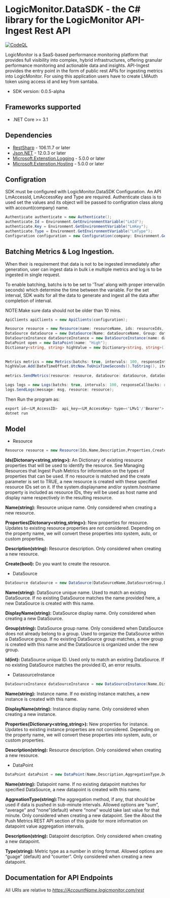 # LogicMonitor.DataSDK - the C# library for the LogicMonitor API-Ingest Rest API
[![CodeQL](https://github.com/AakashKhopade/lm-data-sdk-dotnet/actions/workflows/codeql-analysis.yml/badge.svg?branch=main&event=workflow_run)](https://github.com/AakashKhopade/lm-data-sdk-dotnet/actions/workflows/codeql-analysis.yml)

LogicMonitor is a SaaS-based performance monitoring platform that provides full visibility into complex, hybrid 
infrastructures, offering granular performance monitoring and actionable data and insights. API-Ingest provides the 
entry point in the form of public rest APIs for ingesting metrics into LogicMonitor. For using this application users 
have to create LMAuth token using access id and key from santaba.

- SDK version: 0.0.5-alpha

<a name="frameworks-supported"></a>
## Frameworks supported
- .NET Core >= 3.1

<a name="dependencies"></a>
## Dependencies

- [RestSharp](https://www.nuget.org/packages/RestSharp) - 106.11.7 or later
- [Json.NET](https://www.nuget.org/packages/Newtonsoft.Json/) - 12.0.3 or later
- [Microsoft.Extenstion.Logging](https://www.nuget.org/packages/Microsoft.Extensions.Logging/) - 5.0.0 or later
- [Microsoft.Extenstion.Hosting](https://www.nuget.org/packages/Microsoft.Extensions.Hosting/) - 5.0.0 or later



<a name = "Configration"></a>
## Configration
SDK must be configured with LogicMonitor.DataSDK Configuration. An API LmAccessId, LmAccessKey and Type are required.
Authenticate class is to used set the values and its object will be passed to configration class along with account(company) name.

```csharp
Authenticate authenticate = new Authenticate();
authenticate.Id = Environment.GetEnvironmentVariable("LmId");
authenticate.Key = Environment.GetEnvironmentVariable("LmKey");
authenticate.Type = Environment.GetEnvironmentVariable("LmType");
Configuration configuration = new Configuration(company: Environment.GetEnvironmentVariable("LmCompany"), authentication: authenticate);
```

<a name = "Batching Metrics & Log Ingestion"></a>
## Batching Metrics & Log Ingestion.

When their is requirement that data is not to be ingested immediately after generation, user can ingest data in bulk i.e multiple metrics and log is to be ingested in single request.

To enable batching, batchs is to be set to 'True' along with proper interval(in seconds) which determine the time between the variable.
For the set interval, SDK waits for all the data to generate and ingest all the data after completion of interval. 

NOTE:Make sure data should not be older than 10 mins.
```csharp
ApiClients apiClients = new ApiClients(configuration);

Resource resource = new Resource(name: resourceName, ids: resourceIds, create: true);
DataSource dataSource = new DataSource(Name: dataSourceName, Group: dataSourceGroupName);
DataSourceInstance dataSourceInstance = new DataSourceInstance(name: dataSouceInstanceName);
DataPoint open = new DataPoint(name: "High");
Dictionary<string, string> highValue = new Dictionary<string, string>();
    
    
Metrics metrics = new Metrics(batchs: true, intervals: 100, responseInterface, apiClients);
highValue.Add(DateTimeOffset.UtcNow.ToUnixTimeSeconds().ToString(), item.SelectToken("high").ToString());
    
metrics.SendMetrics(resource: resource, dataSource: dataSource, dataSourceInstance: dataSourceInstance, dataPoint: open, values: openValue);

Logs logs = new Logs(batchs: true, intervals: 100, responseCallbacks: responseInterface, apiClients: apiClients);
logs.SendLogs(message: msg, resource: resource);
```

Then Run the program as:
```csharp
export id=<LM_AccessID>  api_key=<LM_AccessKey> type=<'LMv1'/'Bearer'> Lm_company=<LM_AccountName>
dotnet run
```

<a name="Model"></a>
## Model
- Resource

```csharp
Resource resource = new Resource(Ids,Name,Description,Properties,Create);
```

<b>Ids(Dictonary<string,string>):</b> An Dictionary of existing resource properties that will be used to identify the resource. See Managing Resources 
that Ingest Push Metrics for information on the types of properties that can be used. If no resource is matched and the 
create parameter is set to TRUE, a new resource is created with these specified resource IDs set on it. If the 
system.displayname and/or system.hostname property is included as resource IDs, they will be used as host name and 
display name respectively in the resulting resource.

<b>Name(string):</b> Resource unique name. Only considered when creating a new resource.

<b>Properties(Dictonary<string,string>):</b> New properties for resource. Updates to existing resource properties are not considered. Depending on the property name,
we will convert these properties into system, auto, or custom properties.

<b>Description(string):</b>  Resource description. Only considered when creating a new resource.

<b>Create(bool):</b> Do you want to create the resource.

- DataSource

```csharp
DataSource dataSource = new DataSource(DataSourceName,DataSourceGroup,DisplayName,Id );
```

<b>Name(string):</b>  DataSource unique name. Used to match an existing DataSource. If no existing DataSource matches the name provided
here, a new DataSource is created with this name.

<b>DisplayName(string):</b> DataSource display name. Only considered when creating a new DataSource.

<b>Group(string):</b> DataSource group name. Only considered when DataSource does not already belong to a group. Used to organize the
DataSource within a DataSource group. If no existing DataSource group matches, a new group is created with this name 
and the DataSource is organized under the new group.

<b>Id(int):</b> DataSource unique ID. Used only to match an existing DataSource. If no existing DataSource matches the provided ID, 
an error results.


- DatasourceInstance

```csharp
DataSourceInstance dataSourceInstance = new DataSourceInstance(Name,DisplayName,Description,Properties);
```
<b>Name(string):</b> Instance name. If no existing instance matches, a new instance is created with this name.

<b>DisplayName(string):</b> Instance display name. Only considered when creating a new instance.

<b>Properties(Dictionary<string,string>):</b> New properties for instance. Updates to existing instance properties are not considered. Depending on the 
property name, we will convert these properties into system, auto, or custom properties.

<b>Description(string):</b>  Resource description. Only considered when creating a new resource.

- DataPoint

```csharp
DataPoint dataPoint = new DataPoint(Name,Description,AggregationType,Description);
```
<b>Name(string):</b> Datapoint name. If no existing datapoint matches for specified DataSource, a new datapoint is created with this 
name.

<b>AggreationType(string):</b>The aggregation method, if any, that should be used if data is pushed in sub-minute intervals. Allowed options are 
“sum”, “average” and “none”(default) where “none” would take last value for that minute. 
Only considered when creating a new datapoint. See the About the Push Metrics REST API section of this guide for more 
information on datapoint value aggregation intervals.

<b>Description(string):</b> Datapoint description. Only considered when creating a new datapoint.

<b>Type(string):</b> Metric type as a number in string format. Allowed options are “guage” (default) and “counter”. Only considered 
when creating a new datapoint.

<a name="documentation-for-api-endpoints"></a>
## Documentation for API Endpoints

All URIs are relative to *https://AccountName.logicmonitor.com/rest*
